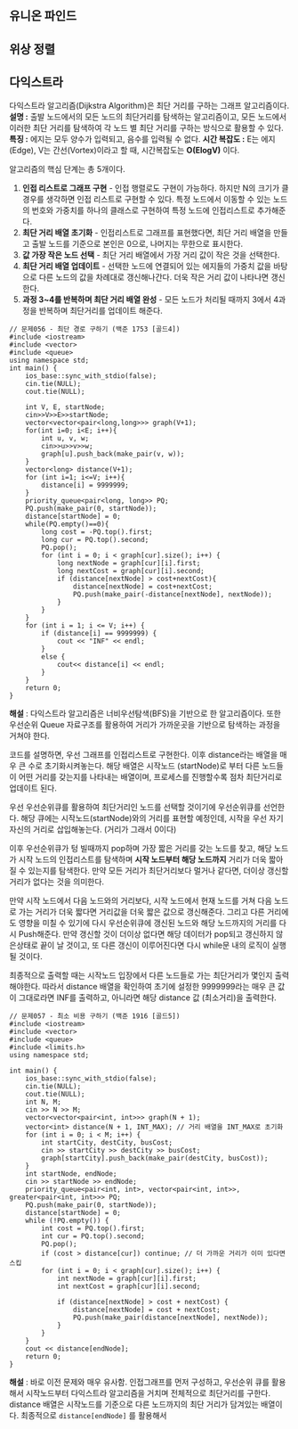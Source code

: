 ## 유니온 파인드
## 위상 정렬
## 다익스트라
다익스트라 알고리즘(Dijkstra Algorithm)은 최단 거리를 구하는 그래프 알고리즘이다.
**설명 :** 출발 노드에서의 모든 노드의 최단거리를 탐색하는 알고리즘이고, 모든 노드에서 이러한 최단 거리를 탐색하여 각 노드 별 최단 거리를 구하는 방식으로 활용할 수 있다. 
**특징 :** 에지는 모두 양수가 입력되고, 음수를 입력될 수 없다. 
**시간 복잡도 :** E는 에지(Edge), V는 간선(Vortex)이라고 할 때, 시간복잡도는 **O(ElogV)** 이다.

알고리즘의 핵심 단계는 총 5개이다.
1) **인접 리스트로 그래프 구현** - 인접 행렬로도 구현이 가능하다. 하지만 N의 크기가 클 경우를 생각하면 인접 리스트로 구현할 수 있다. 특정 노드에서 이동할 수 있는 노드의 번호와 가중치를 하나의 클래스로 구현하여 특정 노드에 인접리스트로 추가해준다.
2) **최단 거리 배열 초기화** - 인접리스트로 그래프를 표현했다면, 최단 거리 배열을 만들고 출발 노드를 기준으로 본인은 0으로, 나머지는 무한으로 표시한다.
3) **값 가장 작은 노드 선택** - 최단 거리 배열에서 가장 거리 값이 작은 것을 선택한다.
4) **최단 거리 배열 업데이트** -  선택한 노드에 연결되어 있는 에지들의 가중치 값을 바탕으로 다른 노드의 값을 차례대로 갱신해나간다. 더욱 작은 거리 값이 나타나면 갱신한다.
5) **과정 3~4를 반복하며 최단 거리 배열 완성** - 모든 노드가 처리될 때까지 3에서 4과정을 반복하며 최단거리를 업데이트 해준다. 
```
// 문제056 - 최단 경로 구하기 (백준 1753 [골드4])
#include <iostream>
#include <vector>
#include <queue>
using namespace std;
int main() {
    ios_base::sync_with_stdio(false);
    cin.tie(NULL);
    cout.tie(NULL);
    
    int V, E, startNode;
    cin>>V>>E>>startNode;
    vector<vector<pair<long,long>>> graph(V+1);
    for(int i=0; i<E; i++){
        int u, v, w;
        cin>>u>>v>>w;
        graph[u].push_back(make_pair(v, w));
    }
    vector<long> distance(V+1);
    for (int i=1; i<=V; i++){
        distance[i] = 9999999;
    }
    priority_queue<pair<long, long>> PQ;
    PQ.push(make_pair(0, startNode));
    distance[startNode] = 0;
    while(PQ.empty()==0){
        long cost = -PQ.top().first;
        long cur = PQ.top().second;
        PQ.pop();
        for (int i = 0; i < graph[cur].size(); i++) {
            long nextNode = graph[cur][i].first;
            long nextCost = graph[cur][i].second;
            if (distance[nextNode] > cost+nextCost){
                distance[nextNode] = cost+nextCost;
                PQ.push(make_pair(-distance[nextNode], nextNode));
            }
        }
    }
    for (int i = 1; i <= V; i++) {
        if (distance[i] == 9999999) {
            cout << "INF" << endl;
        }
        else {
            cout<< distance[i] << endl;
        }
    }
    return 0;
}
```
**해설** : 다익스트라 알고리즘은 너비우선탐색(BFS)을 기반으로 한 알고리즘이다. 또한 우선순위 Queue 자료구조를 활용하여 거리가 가까운곳을 기반으로 탐색하는 과정을 거쳐야 한다.

코드를 설명하면, 우선 그래프를 인접리스트로 구현한다. 이후 distance라는 배열을 매우 큰 수로 초기화시켜놓는다. 해당 배열은 시작노드 (startNode)로 부터 다른 노드들이 어떤 거리를 갖는지를 나타내는 배열이며, 프로세스를 진행할수록 점차 최단거리로 업데이트 된다.

우선 우선순위큐를 활용하여 최단거리인 노드를 선택할 것이기에 우선순위큐를 선언한다.
해당 큐에는 시작노드(startNode)와의 거리를 표현할 예정인데, 시작을 우선 자기자신의 거리로 삽입해놓는다. (거리가 그래서 0이다)

이후 우선순위큐가 텅 빌때까지 pop하며 가장 짧은 거리를 갖는 노드를 찾고, 해당 노드가 시작 노드의 인접리스트를 탐색하며 **시작 노드부터 해당 노드까지** 거리가 더욱 짧아질 수 있는지를 탐색한다. 만약 모든 거리가 최단거리보다 멀거나 같다면, 더이상 갱신할 거리가 없다는 것을 의미한다.

만약 시작 노드에서 다음 노드와의 거리보다, 시작 노드에서 현재 노드를 거쳐 다음 노드로 가는 거리가 더욱 짧다면 거리값을 더욱 짧은 값으로 갱신해준다. 그리고 다른 거리에도 영향을 미칠 수 있기에 다시 우선순위큐에 갱신된 노드와 해당 노드까지의 거리를 다시 Push해준다. 만약 갱신할 것이 더이상 없다면 해당 데이터가 pop되고 갱신하지 않은상태로 끝이 날 것이고, 또 다른 갱신이 이루어진다면 다시 while문 내의 로직이 실행될 것이다.

최종적으로 출력할 때는 시작노드 입장에서 다른 노드들로 가는 최단거리가 몇인지 출력해야한다.
따라서 distance 배열을 확인하여 초기에 설정한 9999999라는 매우 큰 값이 그대로라면 INF를 출력하고, 아니라면 해당 distance 값 (최소거리)을 출력한다.

```
// 문제057 - 최소 비용 구하기 (백준 1916 [골드5])
#include <iostream>
#include <vector>
#include <queue>
#include <limits.h>
using namespace std;

int main() {
    ios_base::sync_with_stdio(false);
    cin.tie(NULL);
    cout.tie(NULL);
    int N, M;
    cin >> N >> M;
    vector<vector<pair<int, int>>> graph(N + 1);
    vector<int> distance(N + 1, INT_MAX); // 거리 배열을 INT_MAX로 초기화
    for (int i = 0; i < M; i++) {
        int startCity, destCity, busCost;
        cin >> startCity >> destCity >> busCost;
        graph[startCity].push_back(make_pair(destCity, busCost));
    }
    int startNode, endNode;
    cin >> startNode >> endNode;
    priority_queue<pair<int, int>, vector<pair<int, int>>, greater<pair<int, int>>> PQ;
    PQ.push(make_pair(0, startNode));
    distance[startNode] = 0;
    while (!PQ.empty()) {
        int cost = PQ.top().first;
        int cur = PQ.top().second;
        PQ.pop();
        if (cost > distance[cur]) continue; // 더 가까운 거리가 이미 있다면 스킵
        for (int i = 0; i < graph[cur].size(); i++) {
            int nextNode = graph[cur][i].first;
            int nextCost = graph[cur][i].second;
            
            if (distance[nextNode] > cost + nextCost) {
                distance[nextNode] = cost + nextCost;
                PQ.push(make_pair(distance[nextNode], nextNode));
            }
        }
    }
    cout << distance[endNode];
    return 0;
}
```
**해설** : 바로 이전 문제와 매우 유사함. 인접그래프를 먼저 구성하고,  우선순위 큐를 활용해서 시작노드부터 다익스트라 알고리즘을 거치며 전체적으로 최단거리를 구한다.
distance 배열은 시작노드를 기준으로 다른 노드까지의 최단 거리가 담겨있는 배열이다.
최종적으로 ```distance[endNode]``` 를 활용해서 